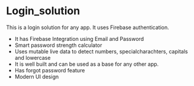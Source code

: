 # Login_solution
This is a login solution for any app. It uses Firebase authentication.

* It has Firebase Integration using Email and Password
* Smart password strength calculator 
* Uses mutable live data to detect numbers, specialcharachters, capitals and lowercase
* It is well built and can be used as a base for any other app.
* Has forgot password feature
* Modern UI design

